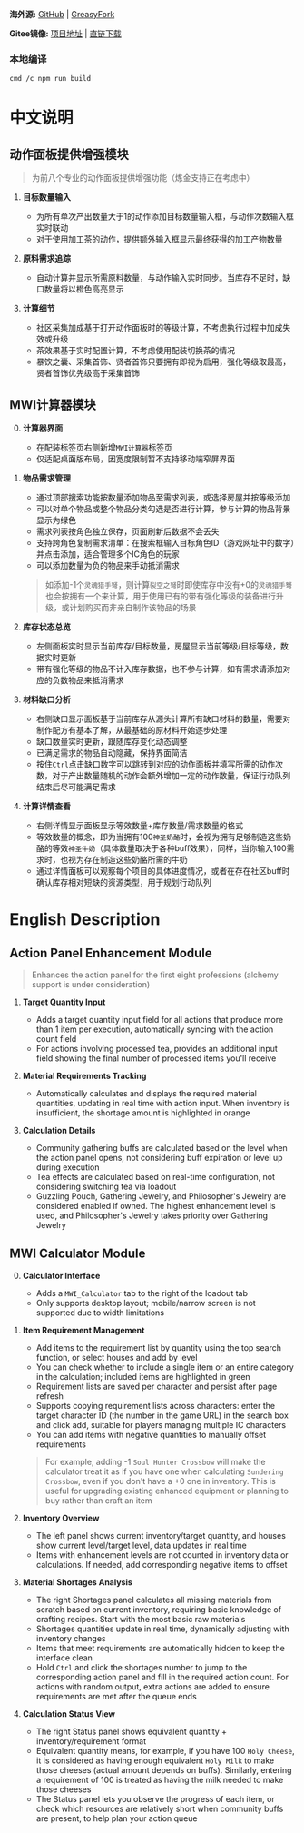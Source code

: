 **海外源:** [GitHub](https://github.com/zqzhang1996/MWIscript) | [GreasyFork](https://greasyfork.org/en/scripts/550483-mwi-toolkit-actiondetailplus)

**Gitee镜像:** [项目地址](https://gitee.com/zqzhang1996/MWIscript) | [直链下载](https://gitee.com/zqzhang1996/MWIscript/raw/main/MWI_Toolkit_ActionDetailPlus.js)

### 本地编译
```bash
cmd /c npm run build
```

# 中文说明

## 动作面板提供增强模块
>为前八个专业的动作面板提供增强功能（炼金支持正在考虑中）

1. **目标数量输入**
   - 为所有单次产出数量大于1的动作添加目标数量输入框，与动作次数输入框实时联动
   - 对于使用加工茶的动作，提供额外输入框显示最终获得的加工产物数量

2. **原料需求追踪**
   - 自动计算并显示所需原料数量，与动作输入实时同步。当库存不足时，缺口数量将以橙色高亮显示

3. **计算细节**
   - 社区采集加成基于打开动作面板时的等级计算，不考虑执行过程中加成失效或升级
   - 茶效果基于实时配置计算，不考虑使用配装切换茶的情况
   - 暴饮之囊、采集首饰、贤者首饰只要拥有即视为启用，强化等级取最高，贤者首饰优先级高于采集首饰

## MWI计算器模块
0. **计算器界面**
   - 在配装标签页右侧新增`MWI计算器`标签页
   - 仅适配桌面版布局，因宽度限制暂不支持移动端窄屏界面

1. **物品需求管理**
   - 通过顶部搜索功能按数量添加物品至需求列表，或选择房屋并按等级添加
   - 可以对单个物品或整个物品分类勾选是否进行计算，参与计算的物品背景显示为绿色
   - 需求列表按角色独立保存，页面刷新后数据不会丢失
   - 支持跨角色复制需求清单：在搜索框输入目标角色ID（游戏网址中的数字）并点击添加，适合管理多个IC角色的玩家
   - 可以添加数量为负的物品来手动抵消需求
   >如添加-1个`灵魂猎手弩`，则计算`裂空之弩`时即使库存中没有+0的`灵魂猎手弩`也会按拥有一个来计算，用于使用已有的带有强化等级的装备进行升级，或计划购买而非亲自制作该物品的场景

2. **库存状态总览**
   - 左侧面板实时显示当前库存/目标数量，房屋显示当前等级/目标等级，数据实时更新
   - 带有强化等级的物品不计入库存数据，也不参与计算，如有需求请添加对应的负数物品来抵消需求

3. **材料缺口分析**
   - 右侧缺口显示面板基于当前库存从源头计算所有缺口材料的数量，需要对制作配方有基本了解，从最基础的原材料开始逐步处理
   - 缺口数量实时更新，跟随库存变化动态调整
   - 已满足需求的物品自动隐藏，保持界面简洁
   - 按住`Ctrl`点击缺口数字可以跳转到对应的动作面板并填写所需的动作次数，对于产出数量随机的动作会额外增加一定的动作数量，保证行动队列结束后尽可能满足需求

4. **计算详情查看**
   - 右侧详情显示面板显示等效数量+库存数量/需求数量的格式
   - 等效数量的概念，即为当拥有100`神圣奶酪`时，会视为拥有足够制造这些奶酪的等效`神圣牛奶`（具体数量取决于各种buff效果），同样，当你输入100需求时，也视为存在制造这些奶酪所需的牛奶
   - 通过详情面板可以观察每个项目的具体进度情况，或者在存在社区buff时确认库存相对短缺的资源类型，用于规划行动队列

# English Description

## Action Panel Enhancement Module
>Enhances the action panel for the first eight professions (alchemy support is under consideration)

1. **Target Quantity Input**
   - Adds a target quantity input field for all actions that produce more than 1 item per execution, automatically syncing with the action count field
   - For actions involving processed tea, provides an additional input field showing the final number of processed items you'll receive

2. **Material Requirements Tracking**
   - Automatically calculates and displays the required material quantities, updating in real time with action input. When inventory is insufficient, the shortage amount is highlighted in orange

3. **Calculation Details**
   - Community gathering buffs are calculated based on the level when the action panel opens, not considering buff expiration or level up during execution
   - Tea effects are calculated based on real-time configuration, not considering switching tea via loadout
   - Guzzling Pouch, Gathering Jewelry, and Philosopher's Jewelry are considered enabled if owned. The highest enhancement level is used, and Philosopher's Jewelry takes priority over Gathering Jewelry

## MWI Calculator Module
0. **Calculator Interface**
   - Adds a `MWI_Calculator` tab to the right of the loadout tab
   - Only supports desktop layout; mobile/narrow screen is not supported due to width limitations

1. **Item Requirement Management**
   - Add items to the requirement list by quantity using the top search function, or select houses and add by level
   - You can check whether to include a single item or an entire category in the calculation; included items are highlighted in green
   - Requirement lists are saved per character and persist after page refresh
   - Supports copying requirement lists across characters: enter the target character ID (the number in the game URL) in the search box and click add, suitable for players managing multiple IC characters
   - You can add items with negative quantities to manually offset requirements
   >For example, adding -1 `Soul Hunter Crossbow` will make the calculator treat it as if you have one when calculating `Sundering Crossbow`, even if you don't have a +0 one in inventory. This is useful for upgrading existing enhanced equipment or planning to buy rather than craft an item

2. **Inventory Overview**
   - The left panel shows current inventory/target quantity, and houses show current level/target level, data updates in real time
   - Items with enhancement levels are not counted in inventory data or calculations. If needed, add corresponding negative items to offset

3. **Material Shortages Analysis**
   - The right Shortages panel calculates all missing materials from scratch based on current inventory, requiring basic knowledge of crafting recipes. Start with the most basic raw materials
   - Shortages quantities update in real time, dynamically adjusting with inventory changes
   - Items that meet requirements are automatically hidden to keep the interface clean
   - Hold `Ctrl` and click the shortages number to jump to the corresponding action panel and fill in the required action count. For actions with random output, extra actions are added to ensure requirements are met after the queue ends

4. **Calculation Status View**
   - The right Status panel shows equivalent quantity + inventory/requirement format
   - Equivalent quantity means, for example, if you have 100 `Holy Cheese`, it is considered as having enough equivalent `Holy Milk` to make those cheeses (actual amount depends on buffs). Similarly, entering a requirement of 100 is treated as having the milk needed to make those cheeses
   - The Status panel lets you observe the progress of each item, or check which resources are relatively short when community buffs are present, to help plan your action queue